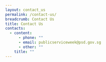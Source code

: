 ```yaml
---
layout: contact_us
permalink: /contact-us/
breadcrumb: Contact Us
title: Contact Us
contacts:
  - content:
      - phone: ""
      - email: publicserviceweek@psd.gov.sg
      - other: ""
    title: ""
---
```

